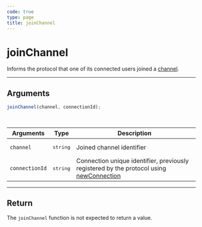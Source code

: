 ```yaml
---
code: true
type: page
title: joinChannel
---
```


# joinChannel

Informs the protocol that one of its connected users joined a [channel](/core/2/protocols/essentials/getting-started#channels).

---

## Arguments

```js
joinChannel(channel, connectionId);
```

<br/>

| Arguments      | Type              | Description                                                                                                                           |
| -------------- | ----------------- | ------------------------------------------------------------------------------------------------------------------------------------- |
| `channel`      | <pre>string</pre> | Joined channel identifier                                                                                                             |
| `connectionId` | <pre>string</pre> | Connection unique identifier, previously registered by the protocol using [newConnection](/core/2/guides/write-protocols/3-entrypoint/newconnection) |

---

## Return

The `joinChannel` function is not expected to return a value.
